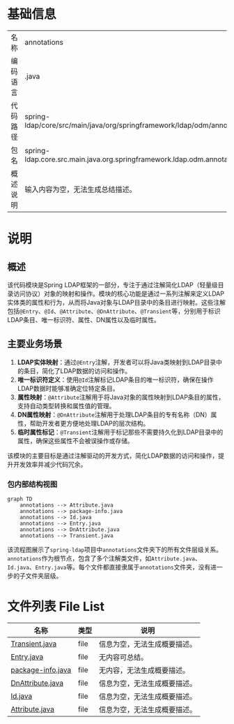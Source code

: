 # 基础信息

|      |      |
|------|------|
| 名称 | annotations |
| 编码语言 | .java |
| 代码路径 | spring-ldap/core/src/main/java/org/springframework/ldap/odm/annotations |
| 包名 | spring-ldap.core.src.main.java.org.springframework.ldap.odm.annotations |
| 概述说明 | 输入内容为空，无法生成总结描述。 |

# 说明

## 概述
该代码模块是Spring LDAP框架的一部分，专注于通过注解简化LDAP（轻量级目录访问协议）对象的映射和操作。模块的核心功能是通过一系列注解来定义LDAP实体类的属性和行为，从而将Java对象与LDAP目录中的条目进行映射。这些注解包括`@Entry`、`@Id`、`@Attribute`、`@DnAttribute`、`@Transient`等，分别用于标识LDAP条目、唯一标识符、属性、DN属性以及临时属性。

## 主要业务场景
1. **LDAP实体映射**：通过`@Entry`注解，开发者可以将Java类映射到LDAP目录中的条目，简化了LDAP数据的访问和操作。
2. **唯一标识符定义**：使用`@Id`注解标记LDAP条目的唯一标识符，确保在操作LDAP数据时能够准确定位特定条目。
3. **属性映射**：`@Attribute`注解用于将Java对象的属性映射到LDAP条目的属性，支持自动类型转换和属性值的管理。
4. **DN属性映射**：`@DnAttribute`注解用于处理LDAP条目的专有名称（DN）属性，帮助开发者更方便地处理LDAP的层次结构。
5. **临时属性标记**：`@Transient`注解用于标记那些不需要持久化到LDAP目录中的属性，确保这些属性不会被误操作或存储。

该模块的主要目标是通过注解驱动的开发方式，简化LDAP数据的访问和操作，提升开发效率并减少代码冗余。


### 包内部结构视图

```mermaid
graph TD
    annotations --> Attribute.java
    annotations --> package-info.java
    annotations --> Id.java
    annotations --> Entry.java
    annotations --> DnAttribute.java
    annotations --> Transient.java
```

该流程图展示了`spring-ldap`项目中`annotations`文件夹下的所有文件层级关系。`annotations`作为根节点，包含了多个注解类文件，如`Attribute.java`、`Id.java`、`Entry.java`等。每个文件都直接隶属于`annotations`文件夹，没有进一步的子文件夹层级。

# 文件列表 File List

| 名称   | 类型  | 说明 |
|-------|------|-------------|
| [Transient.java](Transient.md) | file | 信息为空，无法生成概要描述。 |
| [Entry.java](Entry.md) | file | 无内容可总结。 |
| [package-info.java](package-info.md) | file | 无内容，无法生成概要描述。 |
| [DnAttribute.java](DnAttribute.md) | file | 信息为空，无法生成概要描述。 |
| [Id.java](Id.md) | file | 信息为空，无法生成概要描述。 |
| [Attribute.java](Attribute.md) | file | 信息为空，无法生成概要描述。 |


